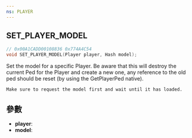 ```yaml
---
ns: PLAYER
---
```

## SET_PLAYER_MODEL

```c
// 0x00A1CADD00108836 0x774A4C54
void SET_PLAYER_MODEL(Player player, Hash model);
```

Set the model for a specific Player. Be aware that this will destroy the current Ped for the Player and create a new one, any
reference to the old ped should be reset (by using the GetPlayerPed native).

```
Make sure to request the model first and wait until it has loaded.  
```

## 參數
* **player**: 
* **model**: 
